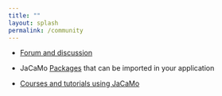 ```yaml
---
title: ""
layout: splash
permalink: /community
---
```


 <!-- teaching, schools, forum, courses, ...-->

* [Forum and discussion](https://github.com/jacamo-lang/jacamo/discussions)

* JaCaMo [Packages](/packages) that can be imported in your application

* [Courses and tutorials using JaCaMo](/teaching)
